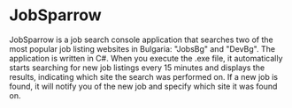 # JobSparrow
JobSparrow is a job search console application that searches two of the most popular job listing websites in Bulgaria: "JobsBg" and "DevBg". 
The application is written in C#. When you execute the .exe file, it automatically starts searching for new job listings every 15 minutes and displays the results, 
indicating which site the search was performed on. 
If a new job is found, it will notify you of the new job and specify which site it was found on.
